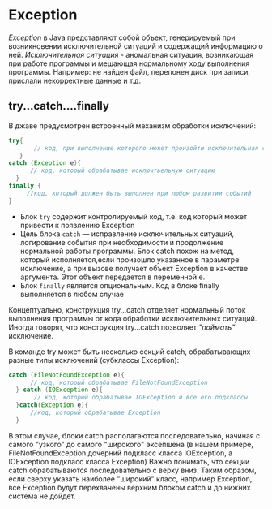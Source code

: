 # Exception

*Exception* в Java представляют собой объект, генерируемый при возникновении исключительной ситуаций и содержащий информацию о ней.
*Исключительная ситуация* - аномальная ситуация, возникающая при работе программы и мешающая нормальному ходу выполнения программы. Например: не найден файл, перепонен диск при записи, прислали некорректные данные и т.д.

## try...catch....finally
В джаве предусмотрен встроенный механизм обработки исключений: 
~~~java
try{    
       // код, при выполнение которого может произойти исключительная ситуация 
   }  
catch (Exception e){  
      // код, который обрабатывае исключтьельную ситуацию    
  }
finally {
     //код, который должен быть выполнен при любом развитии событий    
}
~~~

- Блок `try` содержит контролируемый код, т.е. код который может привести к появлению Exception 
- Цель блока `catch` — исправление исключительных ситуаций, логирование события при необходимости и продолжение нормальной работы программы.
  Блок catch похож на метод, который исполняется,если произошло указанное в параметре исключение, а при вызове получает
объект Exception в качестве аргумента. Этот объект передается в переменной e.
- Блок `finally` является опциональным. Код в блоке finally выполняется в любом случае

Концептуально, конструкция try...catch отделяет нормальный поток выполнения программы от кода обработки исключительных ситуаций.   
Иногда говорят, что конструкция  try...catch позволяет *"поймать"* исключение.

В команде try может быть несколько секций catch, обрабатывающих разные
типы исключений (субклассы Exception):
~~~java
catch (FileNotFoundException e){  
      // код, который обрабатывае FileNotFoundException 
  } catch (IOException e){
       // код, который обрабатывае IOException и все его подклассы
  }catch(Exception e){
      //код, который обрабатывае Exception
  }
~~~
В этом случае, блоки catch располагаются последовательно, начиная с самого "узкого" до самого "широкого" эксепшена (в нашем примере, FileNotFoundException дочерний подкласс класса IOException, а IOException подкласс класса Exception)
Важно понимать, что секции catch обрабатываются последовательно с верху вниз. Таким образом, если сверху указать наиболее "широкий" класс, например Exception, все Exception будут перехвачены верхним блоком catch и до нижних система не дойдет. 
